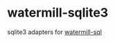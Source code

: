 # watermill-sqlite3

sqlite3 adapters for [watermill-sql](https://github.com/ThreeDotsLabs/watermill-sql/tree/master/pkg/sql)

